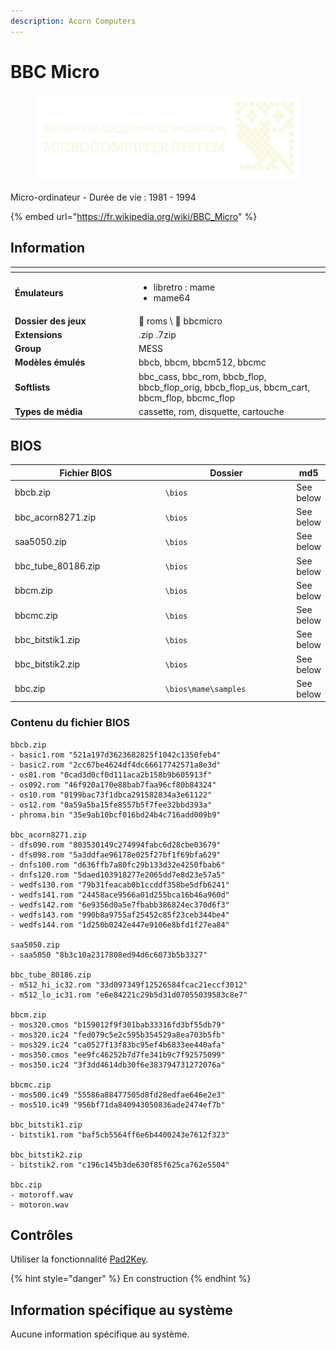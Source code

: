 ```yaml
---
description: Acorn Computers
---
```


# BBC Micro

<div align="left">

<figure><img src="https://raw.githubusercontent.com/fabricecaruso/es-theme-carbon/52ff37c9e265587d006945a2ba695b5a962b3a3d/art/logos/bbcmicro.svg" alt=""><figcaption></figcaption></figure>

</div>

Micro-ordinateur - Durée de vie : 1981 - 1994

{% embed url="https://fr.wikipedia.org/wiki/BBC_Micro" %}

## Information

<table data-header-hidden><thead><tr><th width="184"></th><th></th><th data-hidden></th></tr></thead><tbody><tr><td><strong>Émulateurs</strong></td><td><ul><li>libretro : mame</li><li>mame64</li></ul></td><td></td></tr><tr><td><strong>Dossier des jeux</strong></td><td><span data-gb-custom-inline data-tag="emoji" data-code="1f4c1">📁</span> roms \ <span data-gb-custom-inline data-tag="emoji" data-code="1f4c2">📂</span> bbcmicro</td><td></td></tr><tr><td><strong>Extensions</strong></td><td>.zip .7zip</td><td></td></tr><tr><td><strong>Group</strong></td><td>MESS</td><td></td></tr><tr><td><strong>Modèles émulés</strong></td><td>bbcb, bbcm, bbcm512, bbcmc</td><td></td></tr><tr><td><strong>Softlists</strong></td><td>bbc_cass, bbc_rom, bbcb_flop, bbcb_flop_orig, bbcb_flop_us, bbcm_cart, bbcm_flop, bbcmc_flop</td><td></td></tr><tr><td><strong>Types de média</strong></td><td>cassette, rom, disquette, cartouche</td><td></td></tr></tbody></table>

## BIOS

<table><thead><tr><th width="286">Fichier BIOS</th><th width="240.03610108303252">Dossier</th><th>md5</th></tr></thead><tbody><tr><td>bbcb.zip</td><td><code>\bios</code></td><td>See below</td></tr><tr><td>bbc_acorn8271.zip</td><td><code>\bios</code></td><td>See below</td></tr><tr><td>saa5050.zip</td><td><code>\bios</code></td><td>See below</td></tr><tr><td>bbc_tube_80186.zip</td><td><code>\bios</code></td><td>See below</td></tr><tr><td>bbcm.zip</td><td><code>\bios</code></td><td>See below</td></tr><tr><td>bbcmc.zip</td><td><code>\bios</code></td><td>See below</td></tr><tr><td>bbc_bitstik1.zip</td><td><code>\bios</code></td><td>See below</td></tr><tr><td>bbc_bitstik2.zip</td><td><code>\bios</code></td><td>See below</td></tr><tr><td>bbc.zip</td><td><code>\bios\mame\samples</code></td><td>See below</td></tr></tbody></table>

### Contenu du fichier BIOS

```
bbcb.zip
- basic1.rom "521a197d3623682825f1042c1350feb4"
- basic2.rom "2cc67be4624df4dc66617742571a8e3d"
- os01.rom "0cad3d0cf0d111aca2b158b9b605913f"
- os092.rom "46f920a170e88bab7faa96cf80b84324"
- os10.rom "0199bac73f1dbca291582834a3e61122"
- os12.rom "0a59a5ba15fe8557b5f7fee32bbd393a"
- phroma.bin "35e9ab10bcf016bd24b4c716add009b9"

bbc_acorn8271.zip
- dfs090.rom "803530149c274994fabc6d28cbe03679"
- dfs098.rom "5a3ddfae96178e025f27bf1f69bfa629"
- dnfs100.rom "d636ffb7a80fc29b133d32e4250fbab6"
- dnfs120.rom "5daed103918277e2065dd7e8d23e57a5"
- wedfs130.rom "79b31feacab0b1ccddf358be5dfb6241"
- wedfs141.rom "24458ace9566a01d255bca16b46a960d"
- wedfs142.rom "6e9356d0a5e7fbabb386824ec370d6f3"
- wedfs143.rom "990b8a9755af25452c85f23ceb344be4"
- wedfs144.rom "1d250b0242e447e9106e8bfd1f27ea84"

saa5050.zip
- saa5050 "8b3c10a2317808ed94d6c6073b5b3327"

bbc_tube_80186.zip
- m512_hi_ic32.rom "33d097349f12526584fcac21eccf3012"
- m512_lo_ic31.rom "e6e84221c29b5d31d07055039583c8e7"

bbcm.zip
- mos320.cmos "b159012f9f301bab33316fd3bf55db79"
- mos320.ic24 "fed079c5e2c595b354529a8ea703b5fb"
- mos329.ic24 "ca0527f13f83bc95ef4b6833ee440afa"
- mos350.cmos "ee9fc46252b7d7fe341b9c7f92575099"
- mos350.ic24 "3f3dd4614db30f6e383794731272076a"

bbcmc.zip
- mos500.ic49 "55586a88477505d8fd28edfae646e2e3"
- mos510.ic49 "956bf71da840943050836ade2474ef7b"

bbc_bitstik1.zip
- bitstik1.rom "baf5cb5564ff6e6b4400243e7612f323"

bbc_bitstik2.zip
- bitstik2.rom "c196c145b3de630f85f625ca762e5504"

bbc.zip
- motoroff.wav
- motoron.wav
```

## Contrôles

Utiliser la fonctionnalité [Pad2Key](../../../../controleurs/pad2key.md).

{% hint style="danger" %}
En construction
{% endhint %}

## Information spécifique au système

Aucune information spécifique au système.
